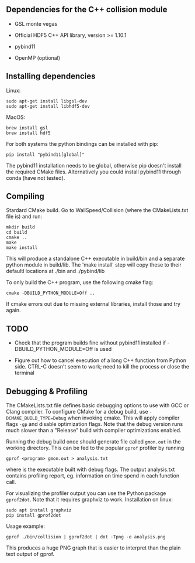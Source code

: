 ## Dependencies for the C++ collision module

- GSL monte vegas

- Official HDF5 C++ API library, version >= 1.10.1 

- pybind11

- OpenMP (optional)



## Installing dependencies


Linux:
```
sudo apt-get install libgsl-dev
sudo apt-get install libhdf5-dev
```

MacOS: 
```
brew install gsl
brew install hdf5
```

For both systems the python bindings can be installed with pip:
```
pip install "pybind11[global]"
```

The pybind11 installation needs to be global, otherwise pip doesn't install the required CMake files. Alternatively you could install pybind11 through conda (have not tested).


## Compiling

Stardard CMake build. Go to WallSpeed/Collision (where the CMakeLists.txt file is) and run:

```
mkdir build
cd build
cmake ..
make
make install	
```

This will produce a standalone C++ executable in build/bin and a separate python module in build/lib. The 'make install' step will copy these to their defaultl locations at ./bin and ./pybind/lib

To only build the C++ program, use the following cmake flag:

```
cmake -DBUILD_PYTHON_MODULE=Off ..
```

If cmake errors out due to missing external libraries, install those and try again.

## TODO 

- Check that the program builds fine without pybind11 installed if -DBUILD_PYTHON_MODULE=Off is used

- Figure out how to cancel execution of a long C++ function from Python side. CTRL-C doesn't seem to work; need to kill the process or close the terminal


## Debugging & Profiling

The CMakeLists.txt file defines basic debugging options to use with GCC or Clang compiler. To configure CMake for a debug build, use ```-DCMAKE_BUILD_TYPE=Debug``` when invoking cmake. This will apply compiler flags ```-gp``` and disable optimization flags. Note that the debug version runs much slower than a "Release" build with compiler optimizations enabled.

Running the debug build once should generate file called ```gmon.out``` in the working directory. This can be fed to the popular ```gprof``` profiler by running 

```
gprof <program> gmon.out > analysis.txt
```
where <program> is the executable built with debug flags. The output analysis.txt contains profiling report, eg. information on time spend in each function call.

For visualizing the profiler output you can use the Python package ```gprof2dot```. Note that it requires graphviz to work. Installation on linux:

```
sudo apt install graphviz
pip install gprof2dot
```

Usage example:
```
gprof ./bin/collision | gprof2dot | dot -Tpng -o analysis.png
```
This produces a huge PNG graph that is easier to interpret than the plain text output of gprof.
